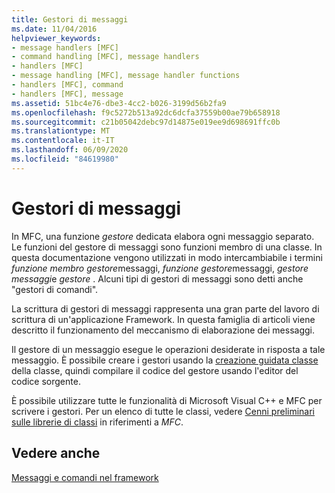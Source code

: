 ```yaml
---
title: Gestori di messaggi
ms.date: 11/04/2016
helpviewer_keywords:
- message handlers [MFC]
- command handling [MFC], message handlers
- handlers [MFC]
- message handling [MFC], message handler functions
- handlers [MFC], command
- handlers [MFC], message
ms.assetid: 51bc4e76-dbe3-4cc2-b026-3199d56b2fa9
ms.openlocfilehash: f9c5272b513a92dc6dcfa37559b00ae79b658918
ms.sourcegitcommit: c21b05042debc97d14875e019ee9d698691ffc0b
ms.translationtype: MT
ms.contentlocale: it-IT
ms.lasthandoff: 06/09/2020
ms.locfileid: "84619980"
---
```

# <a name="message-handlers"></a>Gestori di messaggi

In MFC, una funzione *gestore* dedicata elabora ogni messaggio separato. Le funzioni del gestore di messaggi sono funzioni membro di una classe. In questa documentazione vengono utilizzati in modo intercambiabile i termini *funzione membro gestore*messaggi, *funzione gestore*messaggi, *gestore messaggi*e *gestore* . Alcuni tipi di gestori di messaggi sono detti anche "gestori di comandi".

La scrittura di gestori di messaggi rappresenta una gran parte del lavoro di scrittura di un'applicazione Framework. In questa famiglia di articoli viene descritto il funzionamento del meccanismo di elaborazione dei messaggi.

Il gestore di un messaggio esegue le operazioni desiderate in risposta a tale messaggio. È possibile creare i gestori usando la [creazione guidata classe](reference/mfc-class-wizard.md) della classe, quindi compilare il codice del gestore usando l'editor del codice sorgente.

È possibile utilizzare tutte le funzionalità di Microsoft Visual C++ e MFC per scrivere i gestori. Per un elenco di tutte le classi, vedere [Cenni preliminari sulle librerie di classi](class-library-overview.md) in riferimenti a *MFC*.

## <a name="see-also"></a>Vedere anche

[Messaggi e comandi nel framework](messages-and-commands-in-the-framework.md)
